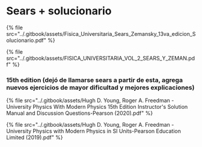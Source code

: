 # Sears + solucionario

{% file src="../.gitbook/assets/Fisica_Universitaria_Sears_Zemansky_13va_edicion_Solucionario.pdf" %}

{% file src="../.gitbook/assets/FISICA_UNIVERSITARIA_VOL_2_SEARS_Y_ZEMAN.pdf" %}

### 15th edition (dejó de llamarse sears a partir de esta, agrega nuevos ejercicios de mayor dificultad y mejores explicaciones)

{% file src="../.gitbook/assets/Hugh D. Young, Roger A. Freedman - University Physics With Modern Physics 15th Edition Instructor's Solution Manual and Discussion Questions-Pearson (2020).pdf" %}

{% file src="../.gitbook/assets/Hugh D. Young, Roger A. Freedman - University Physics with Modern Physics in SI Units-Pearson Education Limited (2019).pdf" %}
